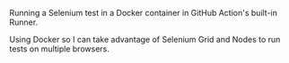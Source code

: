 Running a Selenium test in a Docker container in GitHub Action's built-in Runner. 

Using Docker so I can take advantage of Selenium Grid and Nodes to run tests on multiple browsers.